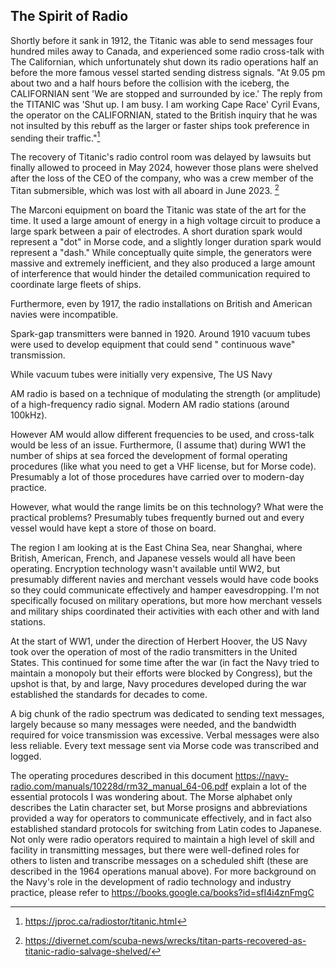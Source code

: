 ## The Spirit of Radio

Shortly before it sank in 1912, the Titanic was able to send messages four hundred miles away to
Canada, and experienced some radio cross-talk with The Californian, which unfortunately shut
down its
radio operations half an before the more famous vessel started sending distress signals. "At 9.05 pm
about two and a half hours before the collision with the iceberg, the CALIFORNIAN sent 'We are
stopped and surrounded by
ice.' The reply from the TITANIC was 'Shut up. I am busy. I am working Cape Race' Cyril Evans, the
operator on the CALIFORNIAN, stated to the British inquiry that he was not insulted by this rebuff
as the larger or faster ships took preference in sending their traffic."[^titanic]

The recovery of Titanic's radio control room was delayed by lawsuits but finally allowed to
proceed in May 2024, however those plans were shelved after the loss of the CEO of the company,
who was a crew member of the Titan submersible, which was lost with all aboard in June 2023.
[^titan]

The Marconi equipment on board the Titanic was state of the art for the time. It used a large
amount of energy in a high voltage circuit to produce a large spark between a pair of electrodes. A
short duration spark would represent a "dot" in Morse code, and a slightly longer duration
spark would represent a "dash." While conceptually quite simple, the generators were massive and
extremely inefficient, and they also produced a large amount of interference that would hinder
the detailed communication required to coordinate large fleets of ships.

Furthermore, even by 1917, the radio installations on British and American navies were
incompatible.   

Spark-gap transmitters
were banned in 1920. Around 1910 vacuum tubes were used to develop equipment that could send "
continuous wave" transmission.

While vacuum tubes were initially very expensive, The US Navy

AM radio is based on a technique of modulating the strength (or amplitude) of a high-frequency
radio signal. Modern AM radio stations (around 100kHz).

However AM would allow different frequencies to be used, and cross-talk would be less of an issue.
Furthermore, (I assume that) during WW1 the number of ships at sea forced the development of formal
operating procedures (like what you need to get a VHF license, but for Morse code). Presumably a lot
of those procedures have carried over to modern-day practice.

However, what would the range limits be on this technology? What were the practical problems?
Presumably tubes frequently burned out and every vessel would have kept a store of those on board.

The region I am looking at is the East China Sea, near Shanghai, where British, American, French,
and Japanese vessels would all have been operating. Encryption technology wasn't available until
WW2, but presumably different navies and merchant vessels would have code books so they could
communicate effectively and hamper eavesdropping. I'm not specifically focused on military
operations, but more how merchant vessels and military ships coordinated their activities with each
other and with land stations.

At the start of WW1, under
the direction of Herbert Hoover, the US Navy took over the operation of most of the radio
transmitters in the United States. This continued for some time after the war (in fact the Navy
tried to maintain a monopoly but their efforts were blocked by Congress), but the upshot is that, by
and large, Navy procedures developed during the war established the standards for decades to come.

A big chunk of the radio spectrum was dedicated to sending text messages, largely because so
many messages were needed, and the bandwidth required for voice transmission was excessive.
Verbal messages were also less reliable. Every text message sent via Morse code was transcribed
and logged.

The operating procedures described in this
document https://navy-radio.com/manuals/10228d/rm32_manual_64-06.pdf explain a lot of the essential
protocols I was wondering about. The Morse alphabet only describes the Latin character set, but
Morse prosigns and abbreviations provided a way for operators to communicate effectively, and in
fact also established standard protocols for switching from Latin codes to Japanese.
Not only were radio operators required to maintain a high level of skill and facility in
transmitting messages, but there were well-defined roles for others to listen and transcribe
messages on a scheduled shift (these are described in the 1964 operations manual above).
For more background on the Navy's role in the development of radio technology and industry practice,
please refer to https://books.google.ca/books?id=sfI4i4znFmgC

[^titanic]: https://jproc.ca/radiostor/titanic.html

[^titan]: https://divernet.com/scuba-news/wrecks/titan-parts-recovered-as-titanic-radio-salvage-shelved/
